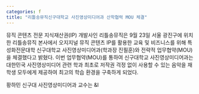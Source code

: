 ```yaml
---
categories: f
title: "리틀송뮤직신구대학교 사진영상미디어과 산학협력 MOU 체결"
---
```







뮤직 콘텐츠 전문 지식재산권(IP) 개발사인 리틀송뮤직은 9월 23일 서울 광진구에 위치한 리틀송뮤직 본사에서 오지지널 뮤직 콘텐츠 IP를 활용한 교육 및 비즈니스를 위해 특성화전문대학 신구대학교 사진영상미디어과(학과장 진필훈)와 전략적 업무협약(MOU)을 체결했다고 밝혔다.
이번 업무협약(MOU)를 통하여 신구대학교 사진영상미디어과는 대한민국 사진영상미디어 관련 학과 최초로 저작권 걱정 없이 사용할 수 있는 음악을 재학생 모두에게 제공하여 최고의 학습 환경을 구축하게 되었다.

황하민 신구대 사진영상미디어과 교수는 &l